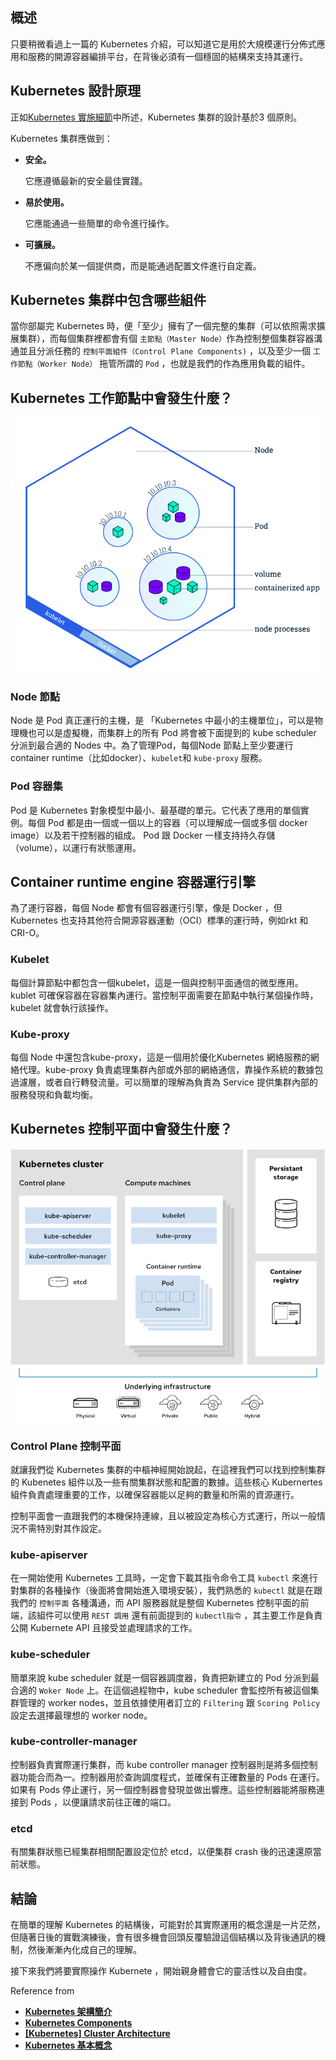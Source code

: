 ## 概述

只要稍微看過上一篇的 Kubernetes 介紹，可以知道它是用於大規模運行分佈式應用和服務的開源容器編排平台，在背後必須有一個穩固的結構來支持其運行。

## Kubernetes 設計原理

正如[Kubernetes 實施細節](https://kubernetes.io/docs/reference/setup-tools/kubeadm/implementation-details/)中所述，Kubernetes 集群的設計基於3 個原則。

Kubernetes 集群應做到：

- **安全。**

  它應遵循最新的安全最佳實踐。

- **易於使用。**

  它應能通過一些簡單的命令進行操作。

- **可擴展。**

  不應偏向於某一個提供商，而是能通過配置文件進行自定義。


## Kubernetes 集群中包含哪些組件

當你部屬完 Kubernetes 時，便「至少」擁有了一個完整的集群（可以依照需求擴展集群），而每個集群裡都會有個 `主節點（Master Node）`作為控制整個集群容器溝通並且分派任務的 `控制平面組件（Control Plane Components)` ，以及至少一個 `工作節點（Worker Node）` 拖管所謂的 `Pod` ，也就是我們的作為應用負載的組件。

## **Kubernetes 工作節點中會發生什麼？**

![wokerNode](./workNode.png)

### Node 節點

Node 是 Pod 真正運行的主機，是 「Kubernetes 中最小的主機單位」，可以是物理機也可以是虛擬機，而集群上的所有 Pod 將會被下面提到的 kube scheduler 分派到最合適的 Nodes 中。為了管理Pod，每個Node 節點上至少要運行container runtime（比如docker）、`kubelet`和 `kube-proxy` 服務。

### Pod 容器集

Pod 是 Kubernetes 對象模型中最小、最基礎的單元。它代表了應用的單個實例。每個 Pod 都是由一個或一個以上的容器（可以理解成一個或多個 docker image）以及若干控制器的組成。 Pod 跟 Docker 一樣支持持久存儲（volume），以運行有狀態運用。

## **Container runtime engine 容器運行引擎**

為了運行容器，每個 Node 都會有個容器運行引擎，像是 Docker ，但Kubernetes 也支持其他符合開源容器運動（OCI）標準的運行時，例如rkt 和CRI-O。

### **Kubelet**

每個計算節點中都包含一個kubelet，這是一個與控制平面通信的微型應用。kublet 可確保容器在容器集內運行。當控制平面需要在節點中執行某個操作時，kubelet 就會執行該操作。

### Kube-proxy

每個 Node 中還包含kube-proxy，這是一個用於優化Kubernetes 網絡服務的網絡代理。kube-proxy 負責處理集群內部或外部的網絡通信，靠操作系統的數據包過濾層，或者自行轉發流量。可以簡單的理解為負責為 Service 提供集群內部的服務發現和負載均衡。

## **Kubernetes 控制平面中會發生什麼？**

![masterNode](masterNode.png)
### Control Plane 控制平面

就讓我們從 Kubernetes 集群的中樞神經開始說起，在這裡我們可以找到控制集群的 Kubenetes 組件以及一些有關集群狀態和配置的數據。這些核心 Kubernertes 組件負責處理重要的工作，以確保容器能以足夠的數量和所需的資源運行。

控制平面會一直跟我們的本機保持連線，且以被設定為核心方式運行，所以一般情況不需特別對其作設定。

### kube-apiserver

在一開始使用 Kubernetes 工具時，一定會下載其指令命令工具 `kubectl` 來進行對集群的各種操作（後面將會開始進入環境安裝），我們熟悉的 `kubectl` 就是在跟我們的 `控制平面` 各種溝通，而 API 服務器就是整個 Kubernetes 控制平面的前端，該組件可以使用 `REST 調用` 還有前面提到的 `kubectl指令` ，其主要工作是負責公開 Kubernete API 且接受並處理請求的工作。

### **kube-scheduler**

簡單來說 kube scheduler 就是一個容器調度器，負責把新建立的 Pod 分派到最合適的 `Woker Node` 上。在這個過程物中，kube scheduler 會監控所有被這個集群管理的 worker nodes，並且依據使用者訂立的 `Filtering` 跟 `Scoring Policy` 設定去選擇最理想的 worker node。

### **kube-controller-manager**

控制器負責實際運行集群，而 kube controller manager 控制器則是將多個控制器功能合而為一。控制器用於查詢調度程式，並確保有正確數量的 Pods 在運行。如果有 Pods 停止運行，另一個控制器會發現並做出響應。這些控制器能將服務連接到 Pods ，以便讓請求前往正確的端口。

### **etcd**

有關集群狀態已經集群相關配置設定位於 etcd，以便集群 crash 後的迅速還原當前狀態。

## 結論

在簡單的理解 Kubernetes 的結構後，可能對於其實際運用的概念還是一片茫然，但隨著日後的實戰演練後，會有很多機會回頭反覆驗證這個結構以及背後通訊的機制，然後漸漸內化成自己的理解。

接下來我們將要實際操作 Kubernete ，開始親身體會它的靈活性以及自由度。

Reference from

- **[Kubernetes 架構簡介](https://www.redhat.com/zh/topics/containers/kubernetes-architecture)**
- ****[Kubernetes Components](https://kubernetes.io/docs/concepts/overview/components/)****
- **[[Kubernetes] Cluster Architecture](https://godleon.github.io/blog/Kubernetes/k8s-CoreConcept-Cluster-Architecture/)**
- ****[Kubernetes 基本概念](https://kubernetes.feisky.xyz/introduction/concepts)****